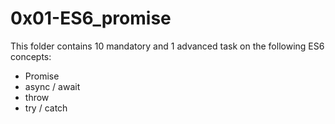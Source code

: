 # 0x01-ES6_promise

This folder contains 10 mandatory and 1 advanced task on the following ES6 concepts:

- Promise
- async / await
- throw
- try / catch
